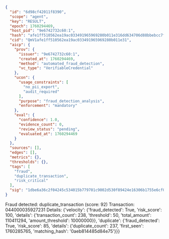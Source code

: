 ```json
{
  "id": "6d98cf42011f8390",
  "scope": "agent",
  "key": "RESULT",
  "epoch": 1760294469,
  "host_pid": "9e6742732c60:1",
  "hash": "afe1ff510562ea19ac033491965969280b011e316dd634706d88bbebcc7f524e",
  "cid": "QmV1afe1ff510562ea19ac033491965969280b011e31",
  "aicp": {
    "prov": {
      "issuer": "9e6742732c60:1",
      "created_at": 1760294469,
      "method": "automated_fraud_detection",
      "vc_type": "VerifiableCredential"
    },
    "ucon": {
      "usage_constraints": [
        "no_pii_export",
        "audit_required"
      ],
      "purpose": "fraud_detection_analysis",
      "enforcement": "mandatory"
    },
    "eval": {
      "confidence": 1.0,
      "evidence_count": 0,
      "review_status": "pending",
      "evaluated_at": 1760294469
    }
  },
  "sources": [],
  "edges": [],
  "metrics": {},
  "thresholds": {},
  "tags": [
    "fraud",
    "duplicate_transaction",
    "risk_critical"
  ],
  "sig": "1dbe6a36c2f04245c534015b779701c9002d530f89424e16306b1755e6cf0105"
}
```

Fraud detected: duplicate_transaction (score: 92)
Transaction: 044000035927231
Details: {'velocity': {'fraud_detected': True, 'risk_score': 100, 'details': {'transaction_count': 238, 'threshold': 50, 'total_amount': 110411294, 'amount_threshold': 10000000}}, 'duplicate': {'fraud_detected': True, 'risk_score': 85, 'details': {'duplicate_count': 237, 'first_seen': 1760285765, 'matching_hash': '0aeb814485d84e75'}}}